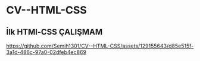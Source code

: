 # CV--HTML-CSS
## İlk HTMl-CSS ÇALIŞMAM 




https://github.com/Semih1301/CV--HTML-CSS/assets/129155643/d85e515f-3a1d-486c-97a0-02dfeb4ec869








